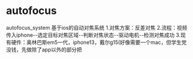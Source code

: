 # autofocus
autofocus_system
基于ios的自动对焦系统
1.对焦方案：反差对焦
2.流程：视频传入iphone--选定目标对焦区域--判断对焦状态--驱动电机--检测对焦成功
3.现有硬件：奥林巴斯em5一代，iphone13，戴尔g15(好像需要一个mac，但学生党没钱，先做除了app以外的部分把
